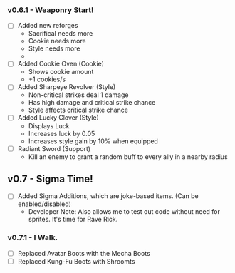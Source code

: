 ### v0.6.1 - Weaponry Start!
- [ ] Added new reforges
    - Sacrifical needs more
    - Cookie needs more
    - Style needs more
    - 
- [ ] Added Cookie Oven (Cookie)
    - Shows cookie amount
    - +1 cookies/s
- [ ] Added Sharpeye Revolver (Style)
    - Non-critical strikes deal 1 damage
    - Has high damage and critical strike chance
    - Style affects critical strike chance
- [ ] Added Lucky Clover (Style)
    - Displays Luck
    - Increases luck by 0.05
    - Increases style gain by 10% when equipped
- [ ] Radiant Sword (Support)
    - Kill an enemy to grant a random buff to every ally in a nearby radius
## v0.7 - Sigma Time!
- [ ] Added Sigma Additions, which are joke-based items. (Can be enabled/disabled)
    - Developer Note: Also allows me to test out code without need for sprites. It's time for Rave Rick.
### v0.7.1 - I Walk.
- [ ] Replaced Avatar Boots with the Mecha Boots
- [ ] Replaced Kung-Fu Boots with Shroomts